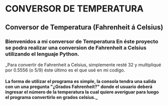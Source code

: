 # CONVERSOR DE TEMPERATURA 

## **Conversor de Temperatura (Fahrenheit á Celsius)**

### Bienvenidos a mi conversor de Temperatura En éste proyecto se podra realizar una conversion de Fahrenheit a Celsius utilizando el lenguaje Python. 

_Para convertir de Fahrenheit a Celsius, simplemente resté 32 y multipliqué por 0.5556 (o 5/9) éste último es el que usé en mi codigo. 
#### La forma de utilizar el programa es simple, la consola tendra una salida con un una pregunta "¿Grados Fahrenheit?" donde el usuario deberá ingresar el número de la temperatura la cual quiere averiguar para luego el programa convertirlo en grados celsius._
